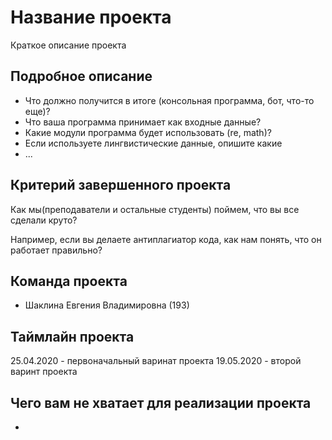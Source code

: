 # Название проекта

Краткое описание проекта

## Подробное описание

- Что должно получится в итоге (консольная программа, бот, что-то еще)?
- Что ваша программа принимает как входные данные?
- Какие модули программа будет использовать (re, math)?
- Если используете лингвистические данные, опишите какие
- ...

## Критерий завершенного проекта

Как мы(преподаватели и остальные студенты) поймем, что вы все сделали круто?

Например, если вы делаете антиплагиатор кода, как нам понять, что он работает правильно?

## Команда проекта

- Шаклина Евгения Владимировна (193)

## Таймлайн проекта

25.04.2020 - первоначальный варинат проекта 
19.05.2020 - второй варинт проекта 

## Чего вам не хватает для реализации проекта

- 


